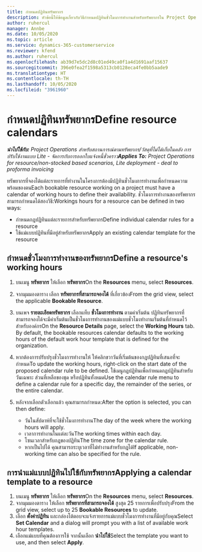 ```yaml
---
title: กำหนดปฏิทินทรัพยากร
description: หัวข้อนี้ให้ข้อมูลเกี่ยวกับวิธีกำหนดปฏิทินชั่วโมงการทำงานสำหรับทรัพยากรใน Project Operations
author: ruhercul
manager: Annbe
ms.date: 10/05/2020
ms.topic: article
ms.service: dynamics-365-customerservice
ms.reviewer: kfend
ms.author: ruhercul
ms.openlocfilehash: ab39d7e5dc2d8c01ed49ca0f1a4d1691aaf15637
ms.sourcegitcommit: 396e0fea2f1598a5313cb0128eca4fe0bb5aade9
ms.translationtype: HT
ms.contentlocale: th-TH
ms.lasthandoff: 10/05/2020
ms.locfileid: "3961960"
---
```

# <a name="define-resource-calendars"></a><span data-ttu-id="8708a-103">กำหนดปฏิทินทรัพยากร</span><span class="sxs-lookup"><span data-stu-id="8708a-103">Define resource calendars</span></span>

<span data-ttu-id="8708a-104">_**นำไปใช้กับ:** Project Operations สำหรับสถานการณ์ตามทรัพยากร/วัสดุที่ไม่ได้เก็บในคลัง การปรับใช้งานแบบ Lite - จัดการกับการออกใบแจ้งหนี้ชั่วคราว_</span><span class="sxs-lookup"><span data-stu-id="8708a-104">_**Applies To:** Project Operations for resource/non-stocked based scenarios, Lite deployment - deal to proforma invoicing_</span></span>

<span data-ttu-id="8708a-105">ทรัพยากรที่จองได้แต่ละรายการที่ทำงานในโครงการต้องมีปฏิทินชั่วโมงการทำงานเพื่อกำหนดความพร้อมของตน</span><span class="sxs-lookup"><span data-stu-id="8708a-105">Each bookable resource working on a project must have a calendar of working hours to define their availability.</span></span> <span data-ttu-id="8708a-106">ชั่วโมงการทำงานของทรัพยากรสามารถกำหนดได้สองวิธี:</span><span class="sxs-lookup"><span data-stu-id="8708a-106">Workings hours for a resource can be defined in two ways:</span></span> 

   - <span data-ttu-id="8708a-107">กำหนดกฎปฏิทินแต่ละรายการสำหรับทรัพยากร</span><span class="sxs-lookup"><span data-stu-id="8708a-107">Define individual calendar rules for a resource</span></span>
   - <span data-ttu-id="8708a-108">ใช้แม่แบบปฏิทินที่มีอยู่สำหรับทรัพยากร</span><span class="sxs-lookup"><span data-stu-id="8708a-108">Apply an existing calendar template for the resource</span></span>

## <a name="define-a-resources-working-hours"></a><span data-ttu-id="8708a-109">กำหนดชั่วโมงการทำงานของทรัพยากร</span><span class="sxs-lookup"><span data-stu-id="8708a-109">Define a resource's working hours</span></span>

1. <span data-ttu-id="8708a-110">บนเมนู **ทรัพยากร** ให้เลือก **ทรัพยากร**</span><span class="sxs-lookup"><span data-stu-id="8708a-110">On the **Resources** menu, select **Resources**.</span></span>
2. <span data-ttu-id="8708a-111">จากมุมมองตาราง เลือก **ทรัพยากรที่สามารถจองได้** ที่เกี่ยวข้อง</span><span class="sxs-lookup"><span data-stu-id="8708a-111">From the grid view, select the applicable **Bookable Resource**.</span></span>
3. <span data-ttu-id="8708a-112">บนเพจ **รายละเอียดทรัพยากร** เลือกแท็บ **ชั่วโมงการทำงาน** ตามค่าเริ่มต้น ปฏิทินทรัพยากรที่สามารถจองได้จะมีค่าเริ่มต้นเป็นชั่วโมงการทำงานของแม่แบบชั่วโมงทำงานเริ่มต้นที่กำหนดไว้สำหรับองค์กร</span><span class="sxs-lookup"><span data-stu-id="8708a-112">On the **Resource Details** page, select the **Working Hours** tab. By default, the bookable resources calendar defaults to the working hours of the default work hour template that is defined for the organization.</span></span>
4. <span data-ttu-id="8708a-113">หากต้องการปรับปรุงชั่วโมงการทำงานให้ ให้คลิกขวาวันที่เริ่มต้นของกฎปฏิทินที่เสนอที่จะกำหนด</span><span class="sxs-lookup"><span data-stu-id="8708a-113">To update the working hours, right-click on the start date of the proposed calendar rule to be defined.</span></span> <span data-ttu-id="8708a-114">ใช้เมนูกฎปฏิทินเพื่อกำหนดกฎปฏิทินสำหรับวันเฉพาะ ส่วนที่เหลือของชุด หรือปฏิทินทั้งหมด</span><span class="sxs-lookup"><span data-stu-id="8708a-114">Use the calendar rule menu to define a calendar rule for a specific day, the remainder of the series, or the entire calendar.</span></span>
5. <span data-ttu-id="8708a-115">หลังจากเลือกตัวเลือกแล้ว คุณสามารถกำหนด:</span><span class="sxs-lookup"><span data-stu-id="8708a-115">After the option is selected, you can then define:</span></span>

    - <span data-ttu-id="8708a-116">วันในสัปดาห์ที่จะใช้ชั่วโมงการทำงาน</span><span class="sxs-lookup"><span data-stu-id="8708a-116">The day of the week where the working hours will apply.</span></span>
    - <span data-ttu-id="8708a-117">เวลาการทำงานในแต่ละวัน</span><span class="sxs-lookup"><span data-stu-id="8708a-117">The working times within each day.</span></span>
    - <span data-ttu-id="8708a-118">โซนเวลาสำหรับกฎของปฏิทิน</span><span class="sxs-lookup"><span data-stu-id="8708a-118">The time zone for the calendar rule.</span></span>
    - <span data-ttu-id="8708a-119">หากเป็นไปได้ คุณสามารถระบุเวลาที่ไม่ทำงานสำหรับกฎได้</span><span class="sxs-lookup"><span data-stu-id="8708a-119">If applicable, non-working time can also be specified for the rule.</span></span>

## <a name="applying-a-calendar-template-to-a-resource"></a><span data-ttu-id="8708a-120">การนำแม่แบบปฏิทินไปใช้กับทรัพยากร</span><span class="sxs-lookup"><span data-stu-id="8708a-120">Applying a calendar template to a resource</span></span>

1. <span data-ttu-id="8708a-121">บนเมนู **ทรัพยากร** ให้เลือก **ทรัพยากร**</span><span class="sxs-lookup"><span data-stu-id="8708a-121">On the **Resources** menu, select **Resources**.</span></span>
2. <span data-ttu-id="8708a-122">จากมุมมองตาราง ให้เลือก **ทรัพยากรที่สามารถจองได้** สูงสุด 25 รายการเพื่อปรับปรุง</span><span class="sxs-lookup"><span data-stu-id="8708a-122">From the grid view, select up to 25 **Bookable Resources** to update.</span></span>
3. <span data-ttu-id="8708a-123">เลือก **ตั้งค่าปฏิทิน** และกล่องโต้ตอบจะแจ้งรายการแม่แบบชั่วโมงการทำงานที่มีอยู่กับคุณ</span><span class="sxs-lookup"><span data-stu-id="8708a-123">Select **Set Calendar** and a dialog will prompt you with a list of available work hour templates.</span></span>
4. <span data-ttu-id="8708a-124">เลือกแม่แบบที่คุณต้องการใช้ จากนั้นเลือก **นำไปใช้**</span><span class="sxs-lookup"><span data-stu-id="8708a-124">Select the template you want to use, and then select **Apply**.</span></span>
